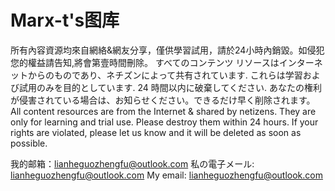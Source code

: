 # Marx-t's图库
所有內容資源均來自網絡&網友分享，僅供學習試用，請於24小時內銷毀。如侵犯您的權益請告知,將會第壹時間刪除。
すべてのコンテンツ リソースはインターネットからのものであり、ネチズンによって共有されています. これらは学習および試用のみを目的としています. 24 時間以内に破棄してください. あなたの権利が侵害されている場合は、お知らせください。できるだけ早く削除されます。
All content resources are from the Internet & shared by netizens. They are only for learning and trial use. Please destroy them within 24 hours. If your rights are violated, please let us know and it will be deleted as soon as possible.

我的邮箱：lianheguozhengfu@outlook.com
私の電子メール: lianheguozhengfu@outlook.com
My email: lianheguozhengfu@outlook.com

